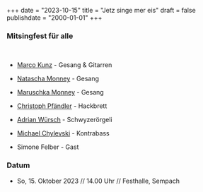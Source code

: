 ﻿﻿+++
date = "2023-10-15"
title = "Jetz singe mer eis"
draft = false
publishdate = "2000-01-01"
+++

### Mitsingfest für alle

<br>

* [Marco Kunz](https://www.kunzmusik.ch/) - Gesang & Gitarren
* [Natascha Monney](https://www.nataschamaruschkamonney.ch/) - Gesang
* [Maruschka Monney](https://www.nataschamaruschkamonney.ch/) - Gesang
* [Christoph Pfändler](https://www.christophpfaendler.ch/) - Hackbrett
* [Adrian Würsch](http://www.adrianwuersch.com/) - Schwyzerörgeli 
* [Michael Chylevski](https://www.chylewski.ch/michael) - Kontrabass

* Simone Felber - Gast 


### Datum

* So, 15. Oktober 2023  // 14.00 Uhr // Festhalle, Sempach 